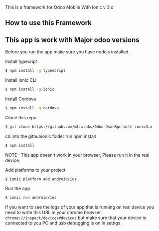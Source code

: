 This is a framework for Odoo Mobile With Ionic v 3.x

## How to use this Framework

## This app is work with Major odoo versions

Before you run the app make sure you have nodejs installed.

Install typecript
```bash
$ npm install -g typescript
```
Install Ionic CLI

```bash
$ npm install -g ionic
```
Install Cordova
```bash
$ npm install -g cordova
```
Clone this repo
```bash
$ git clone https://github.com/mtfaroks/Odoo-JsonRpc-with-ionic3.x
```
cd into the githubionic folder run npm install
```bash
$ npm install
```
NOTE : This app doesn't work in your browser, Please run it in the real device.

Add platforms to your project
```bash
$ ionic platform add android/ios
```
Run the app
```bash
$ ionic run android/ios
```

If you want to see the logs of your app that is running on real device you need to write this URL in your chrome browser. `chrome://inspect/devices#devices` but make sure that your device is connected to you PC and usb debugging is on in settigs.

